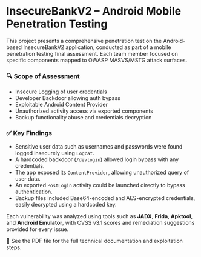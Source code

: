 # InsecureBankV2 – Android Mobile Penetration Testing

This project presents a comprehensive penetration test on the Android-based InsecureBankV2 application, conducted as part of a mobile penetration testing final assessment. Each team member focused on specific components mapped to OWASP MASVS/MSTG attack surfaces.

### 🔍 Scope of Assessment
- Insecure Logging of user credentials
- Developer Backdoor allowing auth bypass
- Exploitable Android Content Provider
- Unauthorized activity access via exported components
- Backup functionality abuse and credentials decryption

### ✅ Key Findings
- Sensitive user data such as usernames and passwords were found logged insecurely using `Logcat`.
- A hardcoded backdoor (`/devlogin`) allowed login bypass with any credentials.
- The app exposed its `ContentProvider`, allowing unauthorized query of user data.
- An exported `PostLogin` activity could be launched directly to bypass authentication.
- Backup files included Base64-encoded and AES-encrypted credentials, easily decrypted using a hardcoded key.

Each vulnerability was analyzed using tools such as **JADX**, **Frida**, **Apktool**, and **Android Emulator**, with CVSS v3.1 scores and remediation suggestions provided for every issue.

📄 See the PDF file for the full technical documentation and exploitation steps.
